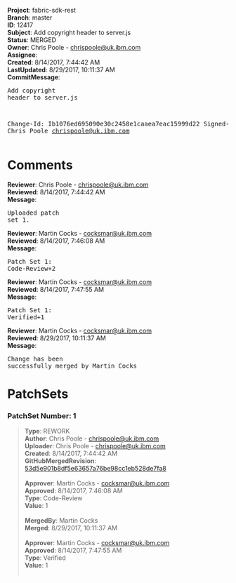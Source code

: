 <strong>Project</strong>: fabric-sdk-rest<br><strong>Branch</strong>: master<br><strong>ID</strong>: 12417<br><strong>Subject</strong>: Add copyright header to server.js<br><strong>Status</strong>: MERGED<br><strong>Owner</strong>: Chris Poole - chrispoole@uk.ibm.com<br><strong>Assignee</strong>:<br><strong>Created</strong>: 8/14/2017, 7:44:42 AM<br><strong>LastUpdated</strong>: 8/29/2017, 10:11:37 AM<br><strong>CommitMessage</strong>:<br><pre>Add copyright header to server.js

Change-Id: Ib1076ed695090e30c2458e1caaea7eac15999d22
Signed-off-by: Chris Poole <chrispoole@uk.ibm.com>
</pre><h1>Comments</h1><strong>Reviewer</strong>: Chris Poole - chrispoole@uk.ibm.com<br><strong>Reviewed</strong>: 8/14/2017, 7:44:42 AM<br><strong>Message</strong>: <pre>Uploaded patch set 1.</pre><strong>Reviewer</strong>: Martin Cocks - cocksmar@uk.ibm.com<br><strong>Reviewed</strong>: 8/14/2017, 7:46:08 AM<br><strong>Message</strong>: <pre>Patch Set 1: Code-Review+2</pre><strong>Reviewer</strong>: Martin Cocks - cocksmar@uk.ibm.com<br><strong>Reviewed</strong>: 8/14/2017, 7:47:55 AM<br><strong>Message</strong>: <pre>Patch Set 1: Verified+1</pre><strong>Reviewer</strong>: Martin Cocks - cocksmar@uk.ibm.com<br><strong>Reviewed</strong>: 8/29/2017, 10:11:37 AM<br><strong>Message</strong>: <pre>Change has been successfully merged by Martin Cocks</pre><h1>PatchSets</h1><h3>PatchSet Number: 1</h3><blockquote><strong>Type</strong>: REWORK<br><strong>Author</strong>: Chris Poole - chrispoole@uk.ibm.com<br><strong>Uploader</strong>: Chris Poole - chrispoole@uk.ibm.com<br><strong>Created</strong>: 8/14/2017, 7:44:42 AM<br><strong>GitHubMergedRevision</strong>: [53d5e901b8df5e63657a76be98cc1eb528de7fa8](https://github.com/hyperledger-gerrit-archive/fabric-sdk-rest/commit/53d5e901b8df5e63657a76be98cc1eb528de7fa8)<br><br><strong>Approver</strong>: Martin Cocks - cocksmar@uk.ibm.com<br><strong>Approved</strong>: 8/14/2017, 7:46:08 AM<br><strong>Type</strong>: Code-Review<br><strong>Value</strong>: 1<br><br><strong>MergedBy</strong>: Martin Cocks<br><strong>Merged</strong>: 8/29/2017, 10:11:37 AM<br><br><strong>Approver</strong>: Martin Cocks - cocksmar@uk.ibm.com<br><strong>Approved</strong>: 8/14/2017, 7:47:55 AM<br><strong>Type</strong>: Verified<br><strong>Value</strong>: 1<br><br></blockquote>